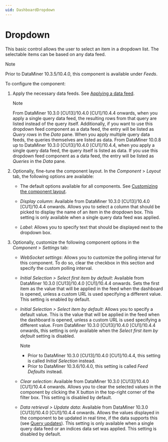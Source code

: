 ```yaml
---
uid: DashboardDropdown
---
```


# Dropdown

This basic control allows the user to select an item in a dropdown list. The selectable items can be based on any data feed.

> [!NOTE]
> Prior to DataMiner 10.3.5/10.4.0<!--  RN 35902 -->, this component is available under *Feeds*.

To configure the component:

1. Apply the necessary data feeds. See [Applying a data feed](xref:Apply_Data_Feed).

   > [!NOTE]
   > From DataMiner 10.3.0 [CU13]/10.4.0 [CU1]/10.4.4 onwards<!--RN 38811-->, when you apply a single query data feed, the resulting rows from that query are listed instead of the query itself. Additionally, if you want to use this dropdown feed component as a data feed, the entry will be listed as *Query rows* in the *Data* pane. When you apply multiple query data feeds, the queries themselves are listed as data. From DataMiner 10.0.8 up to DataMiner 10.3.0 [CU13]/10.4.0 [CU1]/10.4.4, when you apply a single query data feed, the query itself is listed as data. If you use this dropdown feed component as a data feed, the entry will be listed as *Queries* in the *Data* pane.

1. Optionally, fine-tune the component layout. In the *Component* > *Layout* tab, the following options are available:

   - The default options available for all components. See [Customizing the component layout](xref:Customize_Component_Layout).

   - *Display column*: Available from DataMiner 10.3.0 [CU13]/10.4.0 [CU1]/10.4.4 onwards<!--RN 38811-->. Allows you to select a column that should be picked to display the name of an item in the dropdown box. This setting is only available when a single query data feed was applied.

   - *Label*: Allows you to specify text that should be displayed next to the dropdown box.

1. Optionally, customize the following component options in the *Component* > *Settings* tab:

   - *WebSocket settings*: Allows you to customize the polling interval for this component. To do so, clear the checkbox in this section and specify the custom polling interval.

   - *Initial Selection > Select first item by default*: Available from DataMiner 10.3.0 [CU13]/10.4.0 [CU1]/10.4.4 onwards<!--RN 38775-->. Sets the first item as the value that will be applied in the feed when the dashboard is opened, unless a custom URL is used specifying a different value. This setting is enabled by default.

   - *Initial Selection > Select item by default*: Allows you to specify a default value. This is the value that will be applied in the feed when the dashboard is opened, unless a custom URL is used specifying a different value. From DataMiner 10.3.0 [CU13]/10.4.0 [CU1]/10.4.4 onwards<!--RN 38775-->, this setting is only available when the *Select first item by default* setting is disabled.

     > [!NOTE]
     >
     > - Prior to DataMiner 10.3.0 [CU13]/10.4.0 [CU1]/10.4.4<!--RN 38775-->, this setting is called *Initial Selection* instead.
     > - Prior to DataMiner 10.3.6/10.4.0<!--  RN 35984 -->, this setting is called *Feed Defaults* instead.

   - *Clear selection*: Available from DataMiner 10.3.0 [CU13]/10.4.0 [CU1]/10.4.4 onwards<!--RN 38758-->. Allows you to clear the selected values in the component by clicking the X button in the top-right corner of the filter box. This setting is disabled by default.

   - *Data retrieval > Update data*: Available from DataMiner 10.3.0 [CU13]/10.4.0 [CU1]/10.4.4 onwards<!--RN 38811-->. Allows the values displayed in the component to be updated in real time, if the data supports this (see [Query updates](xref:Query_updates)). This setting is only available when a single query data feed or an indices data set was applied. This setting is disabled by default.
